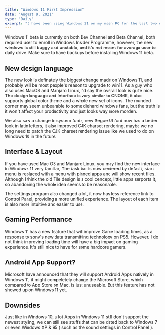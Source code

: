 ```yaml
---
title: "Windows 11 First Impression"
date: "August 9, 2021"
type: "Daily"
excerpt: "I have been using Windows 11 on my main PC for the last two weeks, here are my opinions on the next gen Windows."
---
```


Windows 11 beta is currently on both Dev Channel and Beta Channel, both required user to enroll in Windows Insider Programme, however, the new windows is still buggy and unstable, and it's not meant for average user to daily drive. Make sure to have backups before installing Windows 11 beta.

## New design language

The new look is definately the biggest change made on Windows 11, and probably will be most people's reason to upgrade to win11. As a guy who also uses MacOS and Manjaro Linux, I'd say the overall look is quite nice. The design language and Interface is very similar to GNOME, it also supports global color theme and a whole new set of icons. The rounded corner may seem unbearable to some diehard windows fans, but the truth is it won't affect your productivity and just looks way more morden.

We also saw a change in system fonts, new Segoe UI font now has a better look in latin letters, it also improved CJK charset rendering, maybe we no long need to patch the CJK charset rendering issue like we used to do on Windows 10 in the future.

## Interface & Layout

If you have used Mac OS and Manjaro Linux, you may find the new interface in Windows 11 very familiar, The task bar is now centered by default, start menu is replaced with a menu with pinned apps and will show recent files. Although I think the old Tile design is a cool cencept, little apps surports it, so abandoning the whole idea seems to be reasonable.

The settings program also changed a lot, it now has less reference link to Control Panel, providing a more unified experience. The layout of each item is also more intuitive and easier to use.

## Gaming Performance

Windows 11 has a new feature that will improve Game loading times, as a response to sony's new data transmitting technology on PS5. However, I do not think improving loading time will have a big impact on gaming experience, It's still nice to have for some hardcore gamers.

## Android App Support?

Microsoft have announced that they will support Android Apps natively in Windows 11, it might compeletely change the Microsoft Store, which compared to App Store on Mac, is just unuseable. But this feature has not showed up on Windows 11 yet.

## Downsides

Just like in Windows 10, a lot Apps in Windows 11 still don't support the newest styling, we can still see stuffs that can be dated back to Windows 7 or even Windows XP & 95 ( such as the sound settings in Control Panel ).

